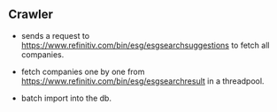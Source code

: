 ## Crawler 

- sends a request to https://www.refinitiv.com/bin/esg/esgsearchsuggestions to fetch all companies.

- fetch companies one by one from https://www.refinitiv.com/bin/esg/esgsearchresult in a threadpool.

- batch import into the db.
